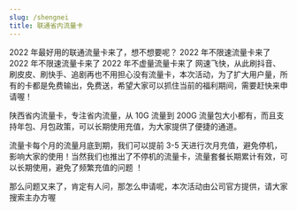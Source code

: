```yaml
---
slug: /shengnei
title: 联通省内流量卡
---
```


2022 年最好用的联通流量卡来了，想不想要呢？
2022 年不限速流量卡来了
2022 年不限速流量卡来了
2022 年不虚量流量卡来了
网速飞快，从此刷抖音、刷皮皮、刷快手、追剧再也不用担心没有流量卡，本次活动，为了扩大用户量，所有的卡都是免费输出，免费送，希望大家可以抓住当前的福利期间，需要赶快来申请喔！

陕西省内流量卡，专注省内流量，从 10G 流量到 200G 流量包大小都有，而且支持年包、月包政策，可以长期使用充值，为大家提供了便捷的通道。

流量卡每个月的流量月底到期，我们可以提前 3-5 天进行次月充值，避免停机，影响大家的使用！当然我们也推出了不停机的流量卡，流量套餐长期累计有效，可以长期使用，避免了频繁充值的问题 ！

那么问题又来了，肯定有人问，那怎么申请呢，本次活动由公司官方提供，请大家搜索主办方喔
